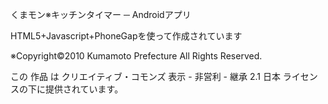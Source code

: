 くまモン※キッチンタイマー ─ Androidアプリ

HTML5+Javascript+PhoneGapを使って作成されています

※Copyright©2010 Kumamoto Prefecture All Rights Reserved.

この 作品 は クリエイティブ・コモンズ 表示 - 非営利 - 継承 2.1 日本 ライセンスの下に提供されています。